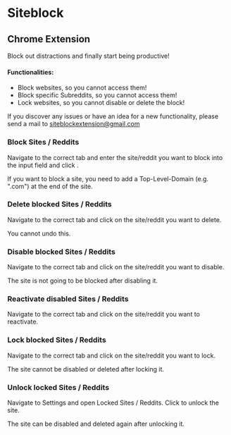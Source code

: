 # Siteblock
## Chrome Extension

Block out distractions and finally start being productive!

#### Functionalities:
- Block websites, so you cannot access them!
- Block specific Subreddits, so you cannot access them!
- Lock websites, so you cannot disable or delete the block!

If you discover any issues or have an idea for a new functionality, please send a mail to siteblockextension@gmail.com

### Block Sites / Reddits
Navigate to the correct tab and enter the site/reddit you want to block into the input field and click .

If you want to block a site, you need to add a Top-Level-Domain (e.g. ".com") at the end of the site.





### Delete blocked Sites / Reddits
Navigate to the correct tab and click  on the site/reddit you want to delete.

You cannot undo this.

### Disable blocked Sites / Reddits
Navigate to the correct tab and click  on the site/reddit you want to disable.

The site is not going to be blocked after disabling it.

### Reactivate disabled Sites / Reddits
Navigate to the correct tab and click  on the site/reddit you want to reactivate.


### Lock blocked Sites / Reddits
Navigate to the correct tab and click  on the site/reddit you want to lock.

The site cannot be disabled or deleted after locking it.

### Unlock locked Sites / Reddits
Navigate to Settings and open Locked Sites / Reddits. Click  to unlock the site.

The site can be disabled and deleted again after unlocking it.
